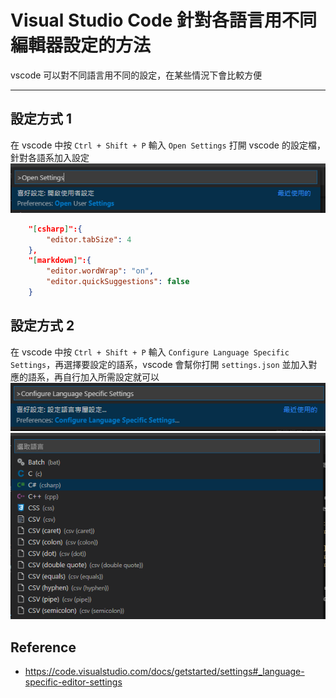# Visual Studio Code 針對各語言用不同編輯器設定的方法


vscode 可以對不同語言用不同的設定，在某些情況下會比較方便

<!--more-->
---
## 設定方式 1

在 vscode 中按 `Ctrl + Shift + P` 輸入 `Open Settings` 打開 vscode 的設定檔，針對各語系加入設定  
![Open settings](/2020/05/vscode-language-specific-editor-settings/open_settings.png)

```json
    "[csharp]":{
        "editor.tabSize": 4
    },
    "[markdown]":{
        "editor.wordWrap": "on",
        "editor.quickSuggestions": false
    }
```

## 設定方式 2
在 vscode 中按 `Ctrl + Shift + P` 輸入 `Configure Language Specific Settings`，再選擇要設定的語系，vscode 會幫你打開 `settings.json` 並加入對應的語系，再自行加入所需設定就可以  
![Lang Setting](/2020/05/vscode-language-specific-editor-settings/configure_lang_specific_settings.png)  
![Lang Setting](/2020/05/vscode-language-specific-editor-settings/configure_lang_specific_settings_2.png)

## Reference
- https://code.visualstudio.com/docs/getstarted/settings#_language-specific-editor-settings


